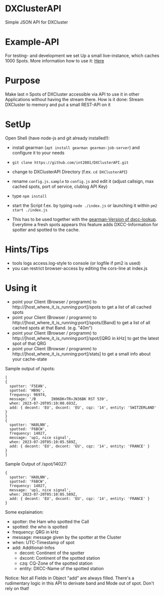 # DXClusterAPI
Simple JSON API for DXCluster

# Example-API
For testing- and development we set Up a small live-instance, which caches 1000 Spots.
More information how to use it: [Here](https://jo30.de/dxcluster-per-rest-json/)

# Purpose
Make last n Spots of DXCluster accessible via API to use it in other Applications without having the stream there.
How is it done: Stream DXCluster to memory and put a small REST-API on it

# SetUp
Open Shell (have node-js and git already installed!):
* install gearman (`apt install gearman gearman-job-server`) and configure it to your needs
* `git clone https://github.com/int2001/DXClusterAPI.git`
* change to DXClusterAPI Directory (f.ex. `cd DXClusterAPI`)
* rename `config.js.sample` to `config.js` and edit it (adjust callsign, max cached spots, port of service, clublog API Key)
* type `npm install`
* start the Script f.ex. by typing `node ./index.js` or launching it within `pm2 start ./index.js`

* This has to be used together with the [gearman-Version of dxcc-lookup](https://github.com/int2001/dxcc_lookup). Everytime a fresh spots appears this feature adds DXCC-Information for spotter and spotted to the cache.

# Hints/Tips
* tools logs access.log-style to console (or logfile if pm2 is used)
* you can restrict browser-access by editing the cors-line at index.js

# Using it
* point your Client (Browser / programm) to http://[host_where_it_is_running:port]/spots to get a list of all cached spots
* point your Client (Browser / programm) to http://[host_where_it_is_running:port]/spots/[Band] to get a list of all cached spots at that Band. (e.g. "40m")
* point your Client (Browser / programm) to http://[host_where_it_is_running:port]/spot/[QRG in kHz] to get the latest spot of that QRG
* point your Client (Browser / programm) to http://[host_where_it_is_running:port]/stats] to get a small info about your cache-state

Sample output of /spots:
```
[
{
  spotter: 'F5EAN',
  spotted: 'HB9G',
  frequency: 96974,
  message: '/B       IN96DK<TR>JN36BK RST 539',
  when: 2023-07-20T05:10:00.693Z,
  add: { decont: 'EU', dxcont: 'EU', cqz: '14', entity: 'SWITZERLAND' }
}
{
  spotter: 'HA8LNN',
  spotted: 'F6BCW',
  frequency: 14027,
  message: 'up1, nice signal',
  when: 2023-07-20T05:10:05.589Z,
  add: { decont: 'EU', dxcont: 'EU', cqz: '14', entity: 'FRANCE' }
}
]
```

Sample Output of /spot/14027:
```
{
  spotter: 'HA8LNN',
  spotted: 'F6BCW',
  frequency: 14027,
  message: 'up1, nice signal',
  when: 2023-07-20T05:10:05.589Z,
  add: { decont: 'EU', dxcont: 'EU', cqz: '14', entity: 'FRANCE' }
}
```

Some explaination:
* spotter: the Ham who spotted the Call
* spotted: the who is spotted
* frequency: QRG in kHz
* message: message given by the spotter at the Cluster
* when: UTC-Timestamp of spot
* add: Additional-Infos
  * decont: Continent of the spotter
  * dxcont: Continent of the spotted station
  * czq: CQ-Zone of the spotted station
  * entity: DXCC-Name of the spotted station

Notice: Not all Fields in Object "add" are always filled. There's a rudimentary logic in this API to derivate band and Mode out of spot. Don't rely on that!
